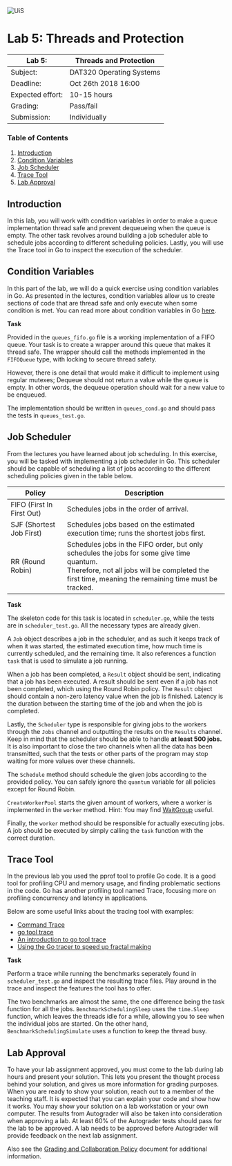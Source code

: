 ![UiS](https://www.uis.no/getfile.php/13391907/Biblioteket/Logo%20og%20veiledninger/UiS_liggende_logo_liten.png)

# Lab 5: Threads and Protection

| Lab 5:		| Threads and Protection		|
| -------------------- 	| ------------------------------------- |
| Subject: 		| DAT320 Operating Systems 		|
| Deadline:		| Oct 26th 2018 16:00			|
| Expected effort:	| 10-15 hours 				|
| Grading: 		| Pass/fail 				|
| Submission: 		| Individually				|


### Table of Contents

1. [Introduction](https://github.com/uis-dat320-fall18/assignments/blob/master/lab5/README.md#introduction)
2. [Condition Variables](https://github.com/uis-dat320-fall18/assignments/blob/master/lab5/README.md#condition-variables)
3. [Job Scheduler](https://github.com/uis-dat320-fall18/assignments/blob/master/lab5/README.md#job-scheduler)
4. [Trace Tool](https://github.com/uis-dat320-fall18/assignments/blob/master/lab5/README.md#trace-tool)
5. [Lab Approval](https://github.com/uis-dat320-fall18/assignments/blob/master/lab5/README.md#lab-approval)


## Introduction

In this lab, you will work with condition variables in order to make a queue
implementation thread safe and prevent dequeueing when the queue is empty.
The other task revolves around building a job scheduler able to schedule jobs
according to different scheduling policies. Lastly, you will use the Trace
tool in Go to inspect the execution of the scheduler.

## Condition Variables

In this part of the lab, we will do a quick exercise using condition variables
in Go. As presented in the lectures, condition variables allow us to create
sections of code that are thread safe and only execute when some condition is met.
You can read more about condition variables in Go [here](https://golang.org/pkg/sync/#Cond).

**Task**

Provided in the `queues_fifo.go` file is a working implementation of a FIFO queue.
Your task is to create a wrapper around this queue that makes it thread safe.
The wrapper should call the methods implemented in the `FIFOQueue` type,
with locking to secure thread safety.

However, there is one detail that would make it difficult to implement using
regular mutexes; Dequeue should not return a value while the queue is empty.
In other words, the dequeue operation should wait for a new value to be enqueued.

The implementation should be written in `queues_cond.go` and should pass the tests
in `queues_test.go`.

## Job Scheduler

From the lectures you have learned about job scheduling. In this exercise, you will
be tasked with implementing a job scheduler in Go. This scheduler should be capable
of scheduling a list of jobs according to the different scheduling policies given in
the table below.

| Policy                    | Description                                                                                                                                                                                     |
| ------------------------- | ----------------------------------------------------------------------------------------------------------------------------------------------------------------------------------------------- |
| FIFO (First In First Out) | Schedules jobs in the order of arrival.                                                                                                                                                         |
| SJF (Shortest Job First)  | Schedules jobs based on the estimated execution time; runs the shortest jobs first.                                                                                                             |
| RR (Round Robin)          | Schedules jobs in the FIFO order, but only schedules the jobs for some give time quantum.<br> Therefore, not all jobs will be completed the first time, meaning the remaining time must be tracked. |


**Task**

The skeleton code for this task is located in `scheduler.go`, while the tests are in
`scheduler_test.go`. All the necessary types are already given. 

A `Job` object describes a job in the scheduler, and as such it keeps track of when it was
started, the estimated execution time, how much time is currently scheduled, and the remaining time.
It also references a function `task` that is used to simulate a job running.

When a job has been completed, a `Result` object should be sent, indicating that a job has been
executed. A result should be sent even if a job has not been completed, which using the
Round Robin policy. The `Result` object should contain a non-zero latency value when the job is
finished. Latency is the duration between the starting time of the job and when the job is completed.

Lastly, the `Scheduler` type is responsible for giving jobs to the workers through the
`Jobs` channel and outputting the results on the `Results` channel. Keep in mind that
the scheduler should be able to handle **at least 500 jobs.** It is also important to
close the two channels when all the data has been transmitted, such that the tests or
other parts of the program may stop waiting for more values over these channels.

The `Schedule` method should schedule the given jobs according to the provided policy.
You can safely ignore the `quantum` variable for all policies except for Round Robin.

`CreateWorkerPool` starts the given amount of workers, where a worker is implemented
in the `worker` method. Hint: You may find [WaitGroup](https://golang.org/pkg/sync/#WaitGroup) useful.

Finally, the `worker` method should be responsible for actually executing jobs.
A job should be executed by simply calling the `task` function with the correct duration.

## Trace Tool

In the previous lab you used the pprof tool to profile Go code. It is a good tool for
profiling CPU and memory usage, and finding problematic sections in the code.
Go has another profiling tool named Trace, focusing more on profiling concurrency
and latency in applications.

Below are some useful links about the tracing tool with examples:

* [Command Trace](https://golang.org/cmd/trace/)
* [go tool trace](https://making.pusher.com/go-tool-trace/)
* [An introduction to go tool trace](https://about.sourcegraph.com/go/an-introduction-to-go-tool-trace-rhys-hiltner/)
* [Using the Go tracer to speed up fractal making](https://campoy.cat/blog/using-the-go-tracer-to-speed-up-fractal-making/)

**Task**

Perform a trace while running the benchmarks seperately found in `scheduler_test.go` and inspect the
resulting trace files. Play around in the trace and inspect the features the tool has
to offer.

The two benchmarks are almost the same, the one difference being the task function for all the jobs.
`BenchmarkSchedulingSleep` uses the `time.Sleep` function, which leaves the threads idle for a while,
allowing you to see when the individual jobs are started. On the other hand, `BenchmarkSchedulingSimulate`
uses a function to keep the thread busy.

## Lab Approval

To have your lab assignment approved, you must come to the lab during lab hours
and present your solution. This lets you present the thought process behind
your solution, and gives us more information for grading purposes. When you are
ready to show your solution, reach out to a member of the teaching staff.  It
is expected that you can explain your code and show how it works. You may show
your solution on a lab workstation or your own computer. The results from
Autograder will also be taken into consideration when approving a lab. At least
60% of the Autograder tests should pass for the lab to be approved. A lab needs
to be approved before Autograder will provide feedback on the next lab
assignment.

Also see the [Grading and Collaboration
Policy](https://github.com/uis-dat320-fall18/course-info/blob/master/policy.md)
document for additional information.
